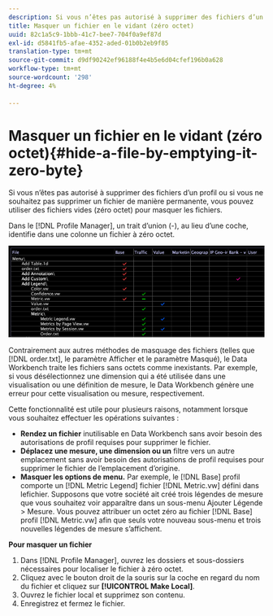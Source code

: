 ```yaml
---
description: Si vous n’êtes pas autorisé à supprimer des fichiers d’un profil ou si vous ne souhaitez pas supprimer un fichier de manière permanente, vous pouvez utiliser des fichiers vides (zéro octet) pour masquer les fichiers.
title: Masquer un fichier en le vidant (zéro octet)
uuid: 82c1a5c9-1bbb-41c7-bee7-704f0a9ef87d
exl-id: d5841fb5-afae-4352-aded-01b0b2eb9f85
translation-type: tm+mt
source-git-commit: d9df90242ef96188f4e4b5e6d04cfef196b0a628
workflow-type: tm+mt
source-wordcount: '298'
ht-degree: 4%

---
```


# Masquer un fichier en le vidant (zéro octet){#hide-a-file-by-emptying-it-zero-byte}

Si vous n’êtes pas autorisé à supprimer des fichiers d’un profil ou si vous ne souhaitez pas supprimer un fichier de manière permanente, vous pouvez utiliser des fichiers vides (zéro octet) pour masquer les fichiers.

Dans le [!DNL Profile Manager], un trait d’union (-), au lieu d’une coche, identifie dans une colonne un fichier à zéro octet.

![](assets/vis_ProfMgr_Zero-byte.png)

Contrairement aux autres méthodes de masquage des fichiers (telles que [!DNL order.txt], le paramètre Afficher et le paramètre Masqué), le Data Workbench traite les fichiers sans octets comme inexistants. Par exemple, si vous désélectionnez une dimension qui a été utilisée dans une visualisation ou une définition de mesure, le Data Workbench génère une erreur pour cette visualisation ou mesure, respectivement.

Cette fonctionnalité est utile pour plusieurs raisons, notamment lorsque vous souhaitez effectuer les opérations suivantes :

* **Rendez un fichier** inutilisable en Data Workbench sans avoir besoin des autorisations de profil requises pour supprimer le fichier.
* **Déplacez une mesure, une dimension ou un** filtre vers un autre emplacement sans avoir besoin des autorisations de profil requises pour supprimer le fichier de l’emplacement d’origine.
* **Masquer les options de menu.** Par exemple, le  [!DNL Base] profil comporte un  [!DNL Metric Legend] fichier  [!DNL Metric.vw] défini dans lefichier. Supposons que votre société ait créé trois légendes de mesure que vous souhaitez voir apparaître dans un sous-menu Ajouter Légende > Mesure. Vous pouvez attribuer un octet zéro au fichier [!DNL Base] profil [!DNL Metric.vw] afin que seuls votre nouveau sous-menu et trois nouvelles légendes de mesure s’affichent.

**Pour masquer un fichier**

1. Dans [!DNL Profile Manager], ouvrez les dossiers et sous-dossiers nécessaires pour localiser le fichier à zéro octet.
1. Cliquez avec le bouton droit de la souris sur la coche en regard du nom du fichier et cliquez sur **[!UICONTROL Make Local]**.
1. Ouvrez le fichier local et supprimez son contenu.
1. Enregistrez et fermez le fichier.
